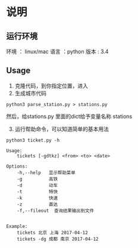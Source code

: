 # 说明
## 运行环境
环境 ： linux/mac
语言 ：python
版本 : 3.4

## Usage
1. 克隆代码，到你指定位置，进入
2. 生成城市代码
```
python3 parse_station.py > stations.py
```
然后，给stations.py 里面的dict给予变量名称 stations

3. 运行帮助命令，可以知道简单的基本用法
```
python3 ticket.py -h
```
```
Usage:
    tickets [-gdtkz] <from> <to> <date>

Options:
    -h,--help   显示帮助菜单
    -g          高铁
    -d          动车
    -t          特快
    -k          快速
    -z          直达
    -f,--fileout  查询结果输出到文件


Example:
    tickets 北京 上海 2017-04-12
    tickets -dg 成都 南京 2017-04-12
```



